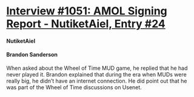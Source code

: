 # [Interview #1051: AMOL Signing Report - NutiketAiel, Entry #24](https://www.theoryland.com/intvmain.php?i=1051#24)

#### NutiketAiel

#### Brandon Sanderson

When asked about the Wheel of Time MUD game, he replied that he had never played it. Brandon explained that during the era when MUDs were really big, he didn’t have an internet connection. He did point out that he was part of the Wheel of Time discussions on Usenet.

